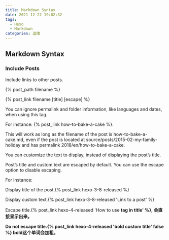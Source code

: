 ```yaml
---
title: Markdown Syntax
date: 2021-12-22 19:02:32
tags: 
  - Hexo
  - Markdown
categories: 运维
---
```


## Markdown Syntax

### Include Posts

Include links to other posts.

\{% post_path filename %\}

\{% post_link filename \[title\] \[escape\] %\}

You can ignore permalink and folder information, like languages and dates, when using this tag.

For instance: \{% post_link how-to-bake-a-cake %\}.

This will work as long as the filename of the post is how-to-bake-a-cake.md, even if the post is located at source/posts/2015-02-my-family-holiday and has permalink 2018/en/how-to-bake-a-cake.

You can customize the text to display, instead of displaying the post’s title.

Post’s title and custom text are escaped by default. You can use the escape option to disable escaping.

For instance:

Display title of the post.\{% post_link hexo-3-8-released %\}

Display custom text.\{% post_link hexo-3-8-released 'Link to a post' %\}

Escape title.\{% post_link hexo-4-released 'How to use <b> tag in title' %\}, <b>会直接显示出来。

Do not escape title.\{% post_link hexo-4-released '<b>bold</b> custom title' false %\} bold这个单词会加粗。